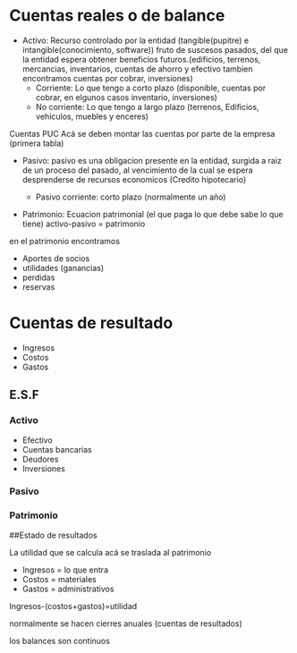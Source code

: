 # Cuentas reales o de balance

* Activo: Recurso controlado por la entidad (tangible(pupitre) e intangible(conocimiento, software)) fruto de suscesos pasados, del que la entidad espera obtener beneficios futuros.(edificios, terrenos, mercancias, inventarios, cuentas de ahorro y efectivo tambien encontramos cuentas por cobrar, inversiones)
	- Corriente: Lo que tengo a corto plazo (disponible, cuentas por cobrar, en elgunos casos inventario, inversiones)
	- No corriente: Lo que tengo a largo plazo (terrenos, Edificios, vehiculos, muebles y enceres)

Cuentas PUC
Acá se deben montar las cuentas por parte de la empresa (primera tabla)

* Pasivo: pasivo es una obligacion presente en la entidad, surgida a raiz de un proceso del pasado, al vencimiento de la cual se espera desprenderse de recursos economicos (Credito hipotecario)
	- Pasivo corriente: corto plazo (normalmente un año)

* Patrimonio: Ecuacion patrimonial (el que paga lo que debe sabe lo que tiene)
activo-pasivo = patrimonio

en el patrimonio encontramos
- Aportes de socios
- utilidades (ganancias)
- perdidas
- reservas

# Cuentas de resultado

* Ingresos
* Costos
* Gastos


## E.S.F

### Activo
- Efectivo
- Cuentas bancarias
- Deudores
- Inversiones

### Pasivo

### Patrimonio

##Estado de resultados

La utilidad que se calcula acá se traslada al patrimonio


* Ingresos = lo que entra
* Costos = materiales
* Gastos = administrativos

Ingresos-(costos+gastos)=utilidad

normalmente se hacen cierres anuales (cuentas de resultados)

los balances son continuos
